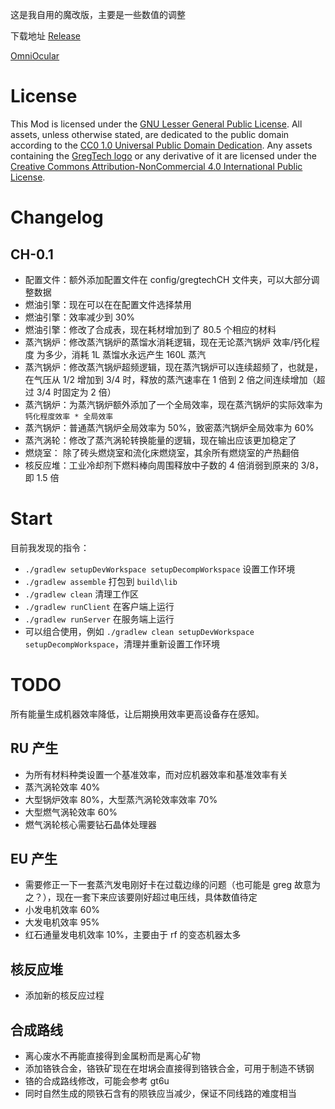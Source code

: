 这是我自用的魔改版，主要是一些数值的调整

下载地址 [Release](https://github.com/CHanzyLazer/gregtech6-CH_Edition/releases)

[OmniOcular](https://github.com/CHanzyLazer/OmniOcular_GT6CHE)

# License

This Mod is licensed under the [GNU Lesser General Public License](LICENSE).
All assets, unless otherwise stated, are dedicated to the public domain
according to the [CC0 1.0 Universal Public Domain Dedication](src/main/resources/LICENSE.assets).
Any assets containing the [GregTech logo](src/main/resources/logos) or any
derivative of it are licensed under the
[Creative Commons Attribution-NonCommercial 4.0 International Public License](src/main/resources/LICENSE.logos).

# Changelog
## CH-0.1
- 配置文件：额外添加配置文件在 config/gregtechCH 文件夹，可以大部分调整数据
- 燃油引擎：现在可以在在配置文件选择禁用
- 燃油引擎：效率减少到 30%
- 燃油引擎：修改了合成表，现在耗材增加到了 80.5 个相应的材料
- 蒸汽锅炉：修改蒸汽锅炉的蒸馏水消耗逻辑，现在无论蒸汽锅炉 效率/钙化程度 为多少，消耗 1L 蒸馏水永远产生 160L 蒸汽
- 蒸汽锅炉：修改蒸汽锅炉超频逻辑，现在蒸汽锅炉可以连续超频了，也就是，在气压从 1/2 增加到 3/4 时，释放的蒸汽速率在 1 倍到 2 倍之间连续增加（超过 3/4 时固定为 2 倍）
- 蒸汽锅炉：为蒸汽锅炉额外添加了一个全局效率，现在蒸汽锅炉的实际效率为 `钙化程度效率 * 全局效率`
- 蒸汽锅炉：普通蒸汽锅炉全局效率为 50%，致密蒸汽锅炉全局效率为 60%
- 蒸汽涡轮：修改了蒸汽涡轮转换能量的逻辑，现在输出应该更加稳定了
- 燃烧室：  除了砖头燃烧室和流化床燃烧室，其余所有燃烧室的产热翻倍
- 核反应堆：工业冷却剂下燃料棒向周围释放中子数的 4 倍消弱到原来的 3/8，即 1.5 倍

# Start
目前我发现的指令：
- `./gradlew setupDevWorkspace setupDecompWorkspace` 设置工作环境
- `./gradlew assemble` 打包到 `build\lib`
- `./gradlew clean` 清理工作区
- `./gradlew runClient` 在客户端上运行
- `./gradlew runServer` 在服务端上运行
- 可以组合使用，例如 `./gradlew clean setupDevWorkspace setupDecompWorkspace`，清理并重新设置工作环境

# TODO
所有能量生成机器效率降低，让后期换用效率更高设备存在感知。

## RU 产生
- 为所有材料种类设置一个基准效率，而对应机器效率和基准效率有关
- 蒸汽涡轮效率 40%
- 大型锅炉效率 80%，大型蒸汽涡轮效率效率 70%
- 大型燃气涡轮效率 60%
- 燃气涡轮核心需要钻石晶体处理器

## EU 产生
- 需要修正一下一套蒸汽发电刚好卡在过载边缘的问题（也可能是 greg 故意为之？），现在一套下来应该要刚好超过电压线，具体数值待定
- 小发电机效率 60%
- 大发电机效率 95%
- 红石通量发电机效率 10%，主要由于 rf 的变态机器太多

## 核反应堆
- 添加新的核反应过程

## 合成路线
- 离心废水不再能直接得到金属粉而是离心矿物
- 添加铬铁合金，铬铁矿现在在坩埚会直接得到铬铁合金，可用于制造不锈钢
- 铬的合成路线修改，可能会参考 gt6u
- 同时自然生成的陨铁石含有的陨铁应当减少，保证不同线路的难度相当

